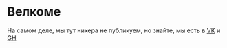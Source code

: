 # Велкоме

На самом деле, мы тут нихера не публикуем, но знайте, мы есть в [VK](vk.com/tidesoft) и [GH](https://github.com/TideSoft-R)
